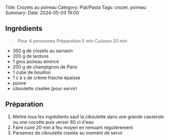 Title: Crozets au poireau
Category: Plat/Pasta
Tags: crozet, poireau
Summary:
Date:  2024-05-03 19:00

## Ingrédients

> Pour 4 personnes
> Préparation 5 min
> Cuisson 20 min

- 350 g de crozets au sarrasin
- 200 g de lardons
- 1 gros poireau émincé
- 200 g de champignon de Paris
- 1 cube de bouillon
- 1 c à s de crème fraiche épaisse
- poivre
- ciboulette ciselée (pour servir)

## Préparation

1. Mettre tous les ingrédients sauf la ciboulette dans une grande casserole ou une cocotte puis verser 80 cl d'eau
2. Faire cuire 20 mm à feu moyen en remuant régulièrement
3. Parsemez de ciboulette ciselée au moment de servir
